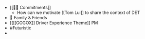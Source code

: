 - [[💪🏻 Commitments]]
    - How can we motivate [[Tom Lui]] to share the context of DET
- 🤝 Family & Friends
- [[[[GOGOX]] Driver Experience Theme]] PM
- #Futuristic
- 
